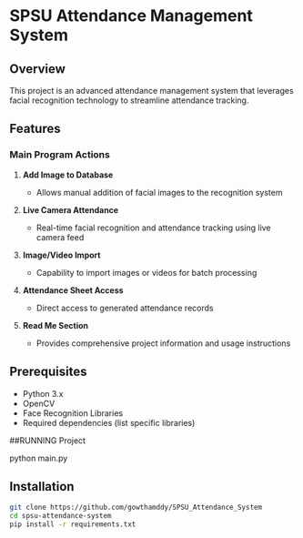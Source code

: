 # SPSU Attendance Management System  

## Overview  
This project is an advanced attendance management system that leverages facial recognition technology to streamline attendance tracking.  

## Features  

### Main Program Actions  
1. **Add Image to Database**  
   - Allows manual addition of facial images to the recognition system  

2. **Live Camera Attendance**  
   - Real-time facial recognition and attendance tracking using live camera feed  

3. **Image/Video Import**  
   - Capability to import images or videos for batch processing  

4. **Attendance Sheet Access**  
   - Direct access to generated attendance records  

5. **Read Me Section**  
   - Provides comprehensive project information and usage instructions  

## Prerequisites  
- Python 3.x  
- OpenCV  
- Face Recognition Libraries  
- Required dependencies (list specific libraries)  

##RUNNING Project

python main.py

## Installation  
```bash  
git clone https://github.com/gowthamddy/SPSU_Attendance_System 
cd spsu-attendance-system  
pip install -r requirements.txt


